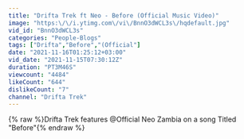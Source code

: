 ```yaml
---
title: "Drifta Trek ft Neo - Before (Official Music Video)"
image: "https:\/\/i.ytimg.com\/vi\/BnnO3dWCL3s\/hqdefault.jpg"
vid_id: "BnnO3dWCL3s"
categories: "People-Blogs"
tags: ["Drifta","Before","(Official"]
date: "2021-11-16T01:25:12+03:00"
vid_date: "2021-11-15T07:30:12Z"
duration: "PT3M46S"
viewcount: "4484"
likeCount: "644"
dislikeCount: "7"
channel: "Drifta Trek"
---
```

{% raw %}Drifta Trek features @Official Neo Zambia on a song Titled &quot;Before&quot;{% endraw %}
